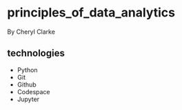 # principles_of_data_analytics

By Cheryl Clarke


## technologies


- Python
- Git
- Github
- Codespace
- Jupyter
